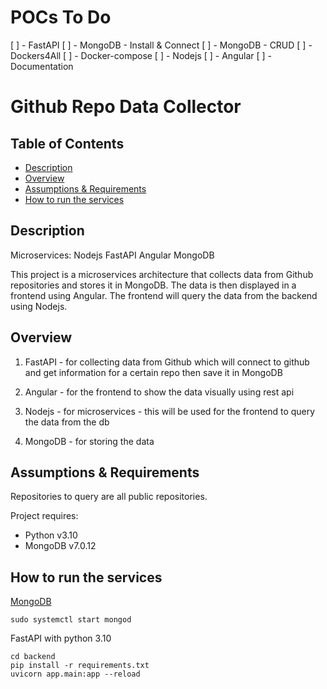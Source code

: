 # POCs To Do

[ ] - FastAPI
[ ] - MongoDB - Install & Connect
[ ] - MongoDB - CRUD
[ ] - Dockers4All
[ ] - Docker-compose
[ ] - Nodejs
[ ] - Angular
[ ] - Documentation





# Github Repo Data Collector

## Table of Contents

- [Description](#description)
- [Overview](#overview)
- [Assumptions & Requirements](#assumptions--requirements)
- [How to run the services](#how-to-run-the-services)


## Description

Microservices: Nodejs  FastAPI Angular MongoDB

This project is a microservices architecture that collects data from Github repositories and stores it in MongoDB. The data is then displayed in a frontend using Angular. The frontend will query the data from the backend using Nodejs.

## Overview

1. FastAPI - for collecting data from Github which will connect to github and get information for a certain repo then save it in MongoDB

2. Angular - for the frontend to show the data visually using rest api

3. Nodejs - for microservices - this will be used for the frontend to query the data from the db

4. MongoDB - for storing the data

## Assumptions & Requirements

Repositories to query are all public repositories. 

Project requires:

- Python v3.10
- MongoDB v7.0.12


## How to run the services

[MongoDB](https://www.mongodb.com/docs/manual/tutorial/install-mongodb-on-ubuntu/)

```
sudo systemctl start mongod
```

FastAPI with python 3.10

```
cd backend
pip install -r requirements.txt
uvicorn app.main:app --reload
```


